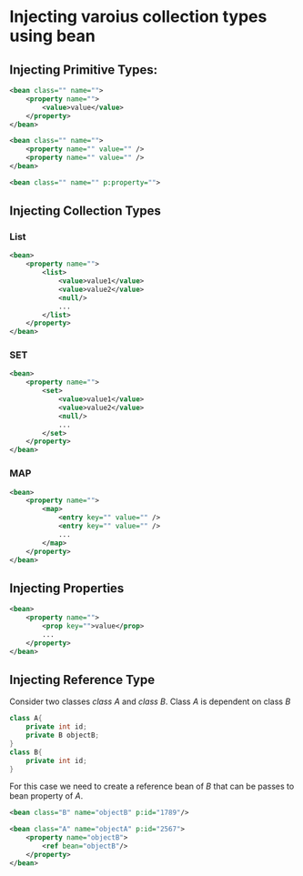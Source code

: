 # Injecting varoius collection types using bean

## Injecting Primitive Types:

```xml
<bean class="" name="">
    <property name="">
        <value>value</value>
    </property>
</bean>

<bean class="" name="">
    <property name="" value="" />
    <property name="" value="" />
</bean>

<bean class="" name="" p:property="">
```

## Injecting Collection Types

### **List**

```xml
<bean>
    <property name="">
        <list>
            <value>value1</value>
            <value>value2</value>
            <null/>
            ...
        </list>
    </property>
</bean>
```

### **SET**

```xml
<bean>
    <property name="">
        <set>
            <value>value1</value>
            <value>value2</value>
            <null/>
            ...
        </set>
    </property>
</bean>
```

### **MAP**

```xml
<bean>
    <property name="">
        <map>
            <entry key="" value="" />
            <entry key="" value="" />
            ...
        </map>
    </property>
</bean>
```
## Injecting Properties

```xml
<bean>
    <property name="">
        <prop key="">value</prop>
        ...
    </property>
</bean>
```

## Injecting Reference Type

Consider two classes *class A* and *class B*. Class *A* is dependent on class *B*

```java
class A{
    private int id;
    private B objectB;
}
class B{
    private int id;
}
```
For this case we need to create a reference bean of *B* that can be passes to bean property of *A*.

```xml
<bean class="B" name="objectB" p:id="1789"/>

<bean class="A" name="objectA" p:id="2567">
    <property name="objectB">
        <ref bean="objectB"/>
    </property>
</bean>
```